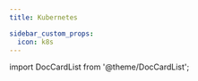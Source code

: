 ```yaml
---
title: Kubernetes

sidebar_custom_props:
  icon: k8s
---
```




import DocCardList from '@theme/DocCardList';

<DocCardList />

